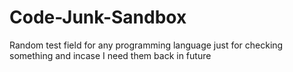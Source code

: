 # Code-Junk-Sandbox
 Random test field for any programming language just for checking something and incase I need them back in future

